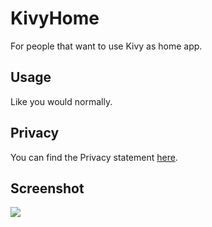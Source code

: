 # KivyHome
For people that want to use Kivy as home app.

## Usage
Like you would normally.

## Privacy
You can find the Privacy statement [here](https://github.com/kuzeyron/KivyHome/blob/main/PRIVACY.md).

## Screenshot
<img src="https://github.com/kuzeyron/KivyHome/tree/master/screenshots/screenshot1.jpg" />